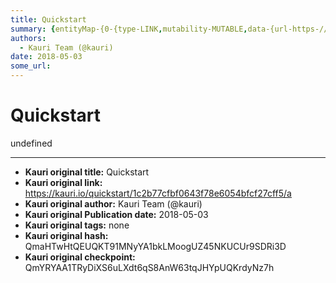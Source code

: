 ```yaml
---
title: Quickstart
summary: {entityMap-{0-{type-LINK,mutability-MUTABLE,data-{url-https-//github.com/ethereum/ens/blob/master/ensutils-testnet.js,title-https-//github.com/ethereum/ens/blob/master/ensutils-testnet.js}},blocks--{key-foo,text-Just want to get a name and make it resolve to something? Here’s how.,type-unstyled,depth-0,inlineStyleRanges-,entityRanges-,data-{}},{key-8v237,text-,type-unstyled,depth-0,inlineStyleRanges-,entityRanges-,data-{}},{key-f7f4i,text-First, download ensutils-testnet.js to your local machine
authors:
  - Kauri Team (@kauri)
date: 2018-05-03
some_url: 
---
```


# Quickstart


undefined


---

- **Kauri original title:** Quickstart
- **Kauri original link:** https://kauri.io/quickstart/1c2b77cfbf0643f78e6054bfcf27cff5/a
- **Kauri original author:** Kauri Team (@kauri)
- **Kauri original Publication date:** 2018-05-03
- **Kauri original tags:** none
- **Kauri original hash:** QmaHTwHtQEUQKT91MNyYA1bkLMoogUZ45NKUCUr9SDRi3D
- **Kauri original checkpoint:** QmYRYAA1TRyDiXS6uLXdt6qS8AnW63tqJHYpUQKrdyNz7h



